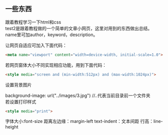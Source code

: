 ## 一些东西
跟着教程学习一下html和css  
test2是跟着教程做的一个简单的文章小网页，这里对用到的东西做出总结。  
name里可加author，keyword，description。  

让网页自适应可加入下面代码：

```html
<meta name="viewport" content="width=device-width, initial-scale=1.0">
```

若网页窗体大小不同实现相应功能，用到下面代码：

```html
<style media="screen and (min-width:512px) and (max-width:1024px)">
```

设置背景图片  

background-image: url("../images/3.jpg")  //..代表当前目录前一个文件夹  
若设置打印样式  

```html
<style media="print">
```

字体大小:font-size     距离左边缘：margin-left      text-indent：文本间距     行高：line-height   

